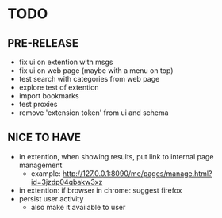 # TODO

## PRE-RELEASE
- fix ui on extention with msgs
- fix ui on web page (maybe with a menu on top)
- test search with categories from web page
- explore test of extention
- import bookmarks
- test proxies
- remove 'extension token' from ui and schema

## NICE TO HAVE
- in extention, when showing results, put link to internal page management
    - example: http://127.0.0.1:8090/me/pages/manage.html?id=3jzdp04qbakw3xz
- in extention: if browser in chrome: suggest firefox
- persist user activity
    - also make it available to user


